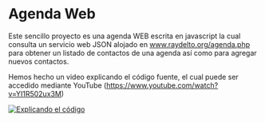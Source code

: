 # Agenda Web

Este sencillo proyecto es una agenda WEB escrita en javascript la cual consulta un servicio web JSON alojado en www.raydelto.org/agenda.php para obtener un listado de contactos de una agenda así como para agregar nuevos contactos.

Hemos hecho un video explicando el código fuente, el cual puede ser accedido mediante YouTube (https://www.youtube.com/watch?v=YI1R502ux3M)


[![Explicando el código](https://img.youtube.com/vi/YI1R502ux3M/0.jpg)](https://www.youtube.com/watch?v=YI1R502ux3M)
